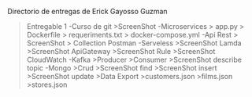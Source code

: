 Directorio de entregas de Erick Gayosso Guzman

>Entregable 1
    -Curso de git
        >ScreenShot
    -Microservices
        > app.py
        > Dockerfile
        > requeriments.txt
        > docker-compose.yml
    -Api Rest
        > ScreenShot
        > Collection Postman
    -Serveless
        >ScreenShot Lamda
        >ScreenShot ApiGateway
        >ScreenShot Rule
        >ScreenShot CloudWatch
    -Kafka
        >Producer
        >Consumer
        >ScreenShot describe topic
    -Mongo
        >Crud
            >ScreenShot find
            >ScreenShot insert
            >ScreenShot update
        >Data Export
            >customers.json
            >films.json
            >stores.json
